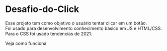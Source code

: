 # Desafio-do-Click
<p>Esse projeto tem como objetivo o usuário tentar clicar em um botão. <br>Foi usado para desenvolvimento conhecimento básico em JS e HTML/CSS. Para o CSS foi usado tendencias de 2021.<p>
<p> Veja como funciona<p>
